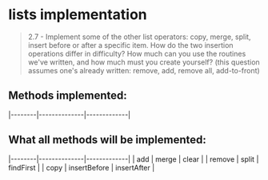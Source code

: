 # lists implementation
> 2.7 - Implement some of the other list operators: copy, merge, split, insert before or after a specific item. How do the two insertion operations differ in difficulty? How much can you use the routines we've written, and how much must you create yourself? (this question assumes one's already written: remove, add, remove all, add-to-front)

## Methods implemented:
|--------|--------------|-------------|

## What all methods will be implemented:
|--------|--------------|-------------|
| add    | merge        | clear       |
| remove | split        | findFirst   |
| copy   | insertBefore | insertAfter |
